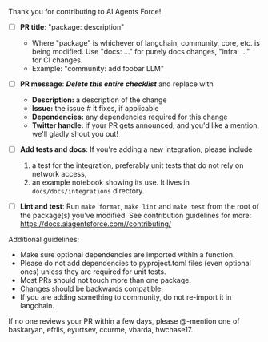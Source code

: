 Thank you for contributing to AI Agents Force!

- [ ] **PR title**: "package: description"
  - Where "package" is whichever of langchain, community, core, etc. is being modified. Use "docs: ..." for purely docs changes, "infra: ..." for CI changes.
  - Example: "community: add foobar LLM"


- [ ] **PR message**: ***Delete this entire checklist*** and replace with
    - **Description:** a description of the change
    - **Issue:** the issue # it fixes, if applicable
    - **Dependencies:** any dependencies required for this change
    - **Twitter handle:** if your PR gets announced, and you'd like a mention, we'll gladly shout you out!


- [ ] **Add tests and docs**: If you're adding a new integration, please include
  1. a test for the integration, preferably unit tests that do not rely on network access,
  2. an example notebook showing its use. It lives in `docs/docs/integrations` directory.


- [ ] **Lint and test**: Run `make format`, `make lint` and `make test` from the root of the package(s) you've modified. See contribution guidelines for more: https://docs.aiagentsforce.com//contributing/

Additional guidelines:
- Make sure optional dependencies are imported within a function.
- Please do not add dependencies to pyproject.toml files (even optional ones) unless they are required for unit tests.
- Most PRs should not touch more than one package.
- Changes should be backwards compatible.
- If you are adding something to community, do not re-import it in langchain.

If no one reviews your PR within a few days, please @-mention one of baskaryan, efriis, eyurtsev, ccurme, vbarda, hwchase17.
